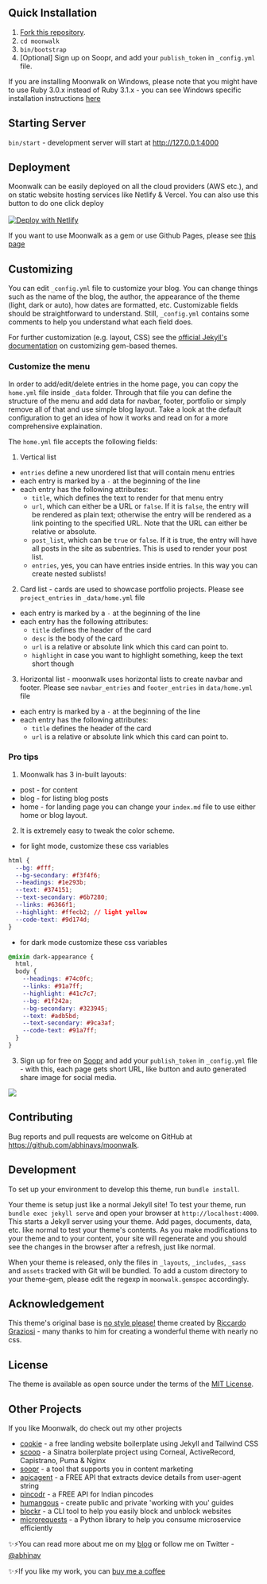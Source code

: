 ## Quick Installation

1. [Fork this repository](https://github.com/abhinavs/moonwalk/fork).
2. `cd moonwalk`
3. `bin/bootstrap`
4. [Optional] Sign up on Soopr, and add your `publish_token` in `_config.yml` file.

If you are installing Moonwalk on Windows, please note that you might have to use Ruby 3.0.x instead of Ruby 3.1.x - you can see Windows specific installation instructions [here](https://github.com/abhinavs/moonwalk/blob/master/moonwalk_on_windows.md)

## Starting Server

`bin/start` - development server will start at http://127.0.0.1:4000

## Deployment

Moonwalk can be easily deployed on all the cloud providers (AWS etc.), and on static website hosting services like Netlify & Vercel. You can also use this button to do one click deploy
<br />
<br />
[![Deploy with Netlify](https://www.netlify.com/img/deploy/button.svg)](https://app.netlify.com/start/deploy?repository=https://github.com/abhinavs/moonwalk)

If you want to use Moonwalk as a gem or use Github Pages, please see [this page](https://github.com/abhinavs/moonwalk/blob/master/github_pages.md)

## Customizing

You can edit `_config.yml` file to customize your blog. You can change things such as the name of the blog, the author, the appearance of the theme (light, dark or auto), how dates are formatted, etc. Customizable fields should be straightforward to understand. Still, `_config.yml` contains some comments to help you understand what each field does.

For further customization (e.g. layout, CSS) see the [official Jekyll's documentation](https://jekyllrb.com/docs/themes/#overriding-theme-defaults) on customizing gem-based themes.

### Customize the menu

In order to add/edit/delete entries in the home page, you can copy the `home.yml` file inside `_data` folder. Through that file you can define the structure of the menu and add data for navbar, footer, portfolio or simply remove all of that and use simple blog layout. Take a look at the default configuration to get an idea of how it works and read on for a more comprehensive explaination.

The `home.yml` file accepts the following fields:

1. Vertical list

- `entries` define a new unordered list that will contain menu entries
- each entry is marked by a `-` at the beginning of the line
- each entry has the following attributes:
  - `title`, which defines the text to render for that menu entry
  - `url`, which can either be a URL or `false`. If it is `false`, the entry will be rendered as plain text; otherwise the entry will be rendered as a link pointing to the specified URL. Note that the URL can either be relative or absolute.
  - `post_list`, which can be `true` or `false`. If it is true, the entry will have all posts in the site as subentries. This is used to render your post list.
  - `entries`, yes, you can have entries inside entries. In this way you can create nested sublists!

2. Card list - cards are used to showcase portfolio projects. Please see `project_entries` in `_data/home.yml` file

- each entry is marked by a `-` at the beginning of the line
- each entry has the following attributes:
  - `title` defines the header of the card
  - `desc` is the body of the card
  - `url` is a relative or absolute link which this card can point to.
  - `highlight` in case you want to highlight something, keep the text short though

3. Horizontal list - moonwalk uses horizontal lists to create navbar and footer. Please see `navbar_entries` and `footer_entries` in `data/home.yml` file

- each entry is marked by a `-` at the beginning of the line
- each entry has the following attributes:
  - `title` defines the header of the card
  - `url` is a relative or absolute link which this card can point to.

### Pro tips

1. Moonwalk has 3 in-built layouts:

- post - for content
- blog - for listing blog posts
- home - for landing page
  you can change your `index.md` file to use either home or blog layout.

2. It is extremely easy to tweak the color scheme.

- for light mode, customize these css variables

```css
html {
  --bg: #fff;
  --bg-secondary: #f3f4f6;
  --headings: #1e293b;
  --text: #374151;
  --text-secondary: #6b7280;
  --links: #6366f1;
  --highlight: #ffecb2; // light yellow
  --code-text: #9d174d;
}
```

- for dark mode customize these css variables

```css
@mixin dark-appearance {
  html,
  body {
    --headings: #74c0fc;
    --links: #91a7ff;
    --highlight: #41c7c7;
    --bg: #1f242a;
    --bg-secondary: #323945;
    --text: #adb5bd;
    --text-secondary: #9ca3af;
    --code-text: #91a7ff;
  }
}
```

3. Sign up for free on [Soopr](https://www.soopr.co) and add your `publish_token` in `_config.yml` file - with this, each page gets short URL, like button and auto generated share image for social media.

<img src="https://raw.githubusercontent.com/abhinavs/moonwalk/master/_screenshots/twitter_card.png" />

## Contributing

Bug reports and pull requests are welcome on GitHub at https://github.com/abhinavs/moonwalk.

## Development

To set up your environment to develop this theme, run `bundle install`.

Your theme is setup just like a normal Jekyll site! To test your theme, run `bundle exec jekyll serve` and open your browser at `http://localhost:4000`. This starts a Jekyll server using your theme. Add pages, documents, data, etc. like normal to test your theme's contents. As you make modifications to your theme and to your content, your site will regenerate and you should see the changes in the browser after a refresh, just like normal.

When your theme is released, only the files in `_layouts`, `_includes`, `_sass` and `assets` tracked with Git will be bundled.
To add a custom directory to your theme-gem, please edit the regexp in `moonwalk.gemspec` accordingly.

## Acknowledgement

This theme's original base is [no style please!](https://github.com/riggraz/no-style-please) theme created by [Riccardo Graziosi](https://riggraz.dev/) - many thanks to him for creating a wonderful theme with nearly no css.

## License

The theme is available as open source under the terms of the [MIT License](https://opensource.org/licenses/MIT).

## Other Projects

If you like Moonwalk, do check out my other projects

- [cookie](https://github.com/abhinavs/cookie) - a free landing website boilerplate using Jekyll and Tailwind CSS
- [scoop](https://github.com/abhinavs/scoop) - a Sinatra boilerplate project using Corneal, ActiveRecord, Capistrano, Puma & Nginx
- [soopr](https://www.soopr.co) - a tool that supports you in content marketing
- [apicagent](https://www.apicagent.com) - a FREE API that extracts device details from user-agent string
- [pincodr](https://pincodr.apiclabs.com) - a FREE API for Indian pincodes
- [humangous](https://www.humangous.co) - create public and private 'working with you' guides
- [blockr](https://www.abhinav.co/blockr) - a CLI tool to help you easily block and unblock websites
- [microrequests](https://www.abhinav.co/microrequests) - a Python library to help you consume microservice efficiently

✨⚡You can read more about me on my [blog](https://www.abhinav.co/about/) or follow me on Twitter - [@abhinav](https://twitter.com/abhinav)

✨⚡If you like my work, you can [buy me a coffee](https://buymeacoffee.com/abhinavs)
